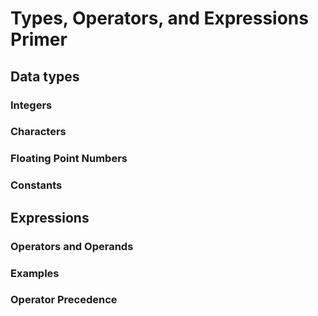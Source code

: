 # Types, Operators, and Expressions Primer

## Data types

### Integers

### Characters

### Floating Point Numbers

### Constants

## Expressions

### Operators and Operands

### Examples

### Operator Precedence
